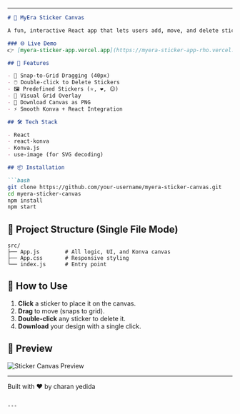 
---

````markdown
# 🎨 MyEra Sticker Canvas

A fun, interactive React app that lets users add, move, and delete stickers on a Konva canvas. Stickers snap to a grid for clean alignment, and the entire design can be downloaded as a PNG.

### 🌐 Live Demo  
👉 [myera-sticker-app.vercel.app](https://myera-sticker-app-rho.vercel.app)

## 🚀 Features

- 🧲 Snap-to-Grid Dragging (40px)
- 🖱️ Double-click to Delete Stickers
- 🖼️ Predefined Stickers (⭐, ❤️, 😊)
- 📐 Visual Grid Overlay
- 💾 Download Canvas as PNG
- ⚡ Smooth Konva + React Integration

## 🛠️ Tech Stack

- React
- react-konva
- Konva.js
- use-image (for SVG decoding)

## 📦 Installation

```bash
git clone https://github.com/your-username/myera-sticker-canvas.git
cd myera-sticker-canvas
npm install
npm start
````

## 📁 Project Structure (Single File Mode)

```
src/
├── App.js        # All logic, UI, and Konva canvas
├── App.css       # Responsive styling
└── index.js      # Entry point
```

## 🎯 How to Use

1. **Click** a sticker to place it on the canvas.
2. **Drag** to move (snaps to grid).
3. **Double-click** any sticker to delete it.
4. **Download** your design with a single click.

## 📸 Preview

![Sticker Canvas Preview](https://your-screenshot-link-if-needed.png)



---

Built with ❤️ by charan yedida

```

---
```

